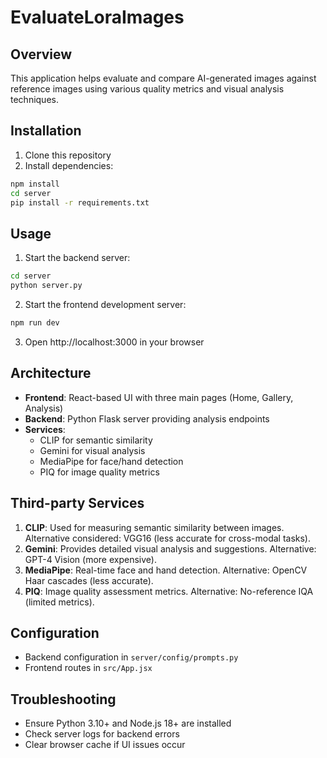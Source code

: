 # EvaluateLoraImages

## Overview
This application helps evaluate and compare AI-generated images against reference images using various quality metrics and visual analysis techniques.

## Installation
1. Clone this repository
2. Install dependencies:
```bash
npm install
cd server
pip install -r requirements.txt
```

## Usage
1. Start the backend server:
```bash
cd server
python server.py
```
2. Start the frontend development server:
```bash
npm run dev
```
3. Open http://localhost:3000 in your browser

## Architecture
- **Frontend**: React-based UI with three main pages (Home, Gallery, Analysis)
- **Backend**: Python Flask server providing analysis endpoints
- **Services**:
  - CLIP for semantic similarity
  - Gemini for visual analysis
  - MediaPipe for face/hand detection
  - PIQ for image quality metrics

## Third-party Services
1. **CLIP**: Used for measuring semantic similarity between images. Alternative considered: VGG16 (less accurate for cross-modal tasks).
2. **Gemini**: Provides detailed visual analysis and suggestions. Alternative: GPT-4 Vision (more expensive).
3. **MediaPipe**: Real-time face and hand detection. Alternative: OpenCV Haar cascades (less accurate).
4. **PIQ**: Image quality assessment metrics. Alternative: No-reference IQA (limited metrics).

## Configuration
- Backend configuration in `server/config/prompts.py`
- Frontend routes in `src/App.jsx`

## Troubleshooting
- Ensure Python 3.10+ and Node.js 18+ are installed
- Check server logs for backend errors
- Clear browser cache if UI issues occur